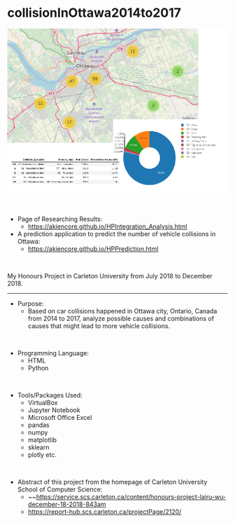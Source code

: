 # collisionInOttawa2014to2017

![alt text](https://github.com/akiencore/collisionInOttawa2014to2017/blob/master/HP_Abstract.png)

<br/> 

* Page of Researching Results: 
  * https://akiencore.github.io/HPIntegration_Analysis.html
* A prediction application to predict the number of vehicle collisions in Ottawa: 
  * https://akiencore.github.io/HPPrediction.html

<br/> 

My Honours Project in Carleton University from July 2018 to December 2018. 

****

* Purpose: 
  * Based on car collisions happened in Ottawa city, Ontario, Canada from 2014 to 2017, analyze possible causes and combinations of causes that might lead to more vehicle collisions. 

<br/> 

* Programming Language: 
  * HTML
  * Python

<br/> 

* Tools/Packages Used: 
  * VirtualBox
  * Jupyter Notebook
  * Microsoft Office Excel
  * pandas
  * numpy
  * matplotlib
  * sklearn
  * plotly
  etc. 
  
<br/>

* Abstract of this project from the homepage of Carleton University School of Computer Science: 
  * ~~https://service.scs.carleton.ca/content/honours-project-lairu-wu-december-18-2018-843am
  * https://report-hub.scs.carleton.ca/projectPage/2120/
